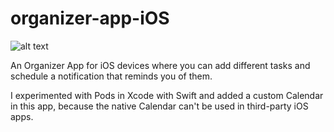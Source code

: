 # organizer-app-iOS


![alt text](https://github.com/mihaicerchez/organizer-app-iOS/blob/main/MainStoryboard.png?raw=true)

An Organizer App for iOS devices where you can add different tasks and schedule a notification that reminds you of them.

I experimented with Pods in Xcode with Swift and added a custom Calendar in this app, because the native Calendar can't be used in third-party iOS apps.

